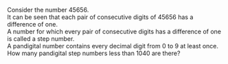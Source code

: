   Consider the number 45656. <br />  It can be seen that each pair of consecutive digits of 45656 has a difference of one.<br />  A number for which every pair of consecutive digits has a difference of one is called a step number.<br />  A pandigital number  contains every decimal digit from 0 to 9 at least once.<br />    How many pandigital step numbers less than 1040 are there?    